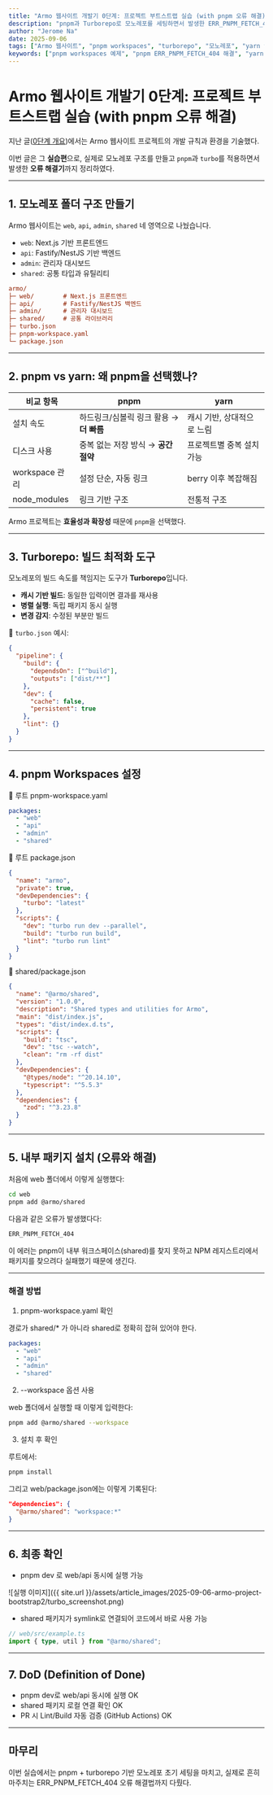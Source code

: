 ```yaml
---
title: "Armo 웹사이트 개발기 0단계: 프로젝트 부트스트랩 실습 (with pnpm 오류 해결)"
description: "pnpm과 Turborepo로 모노레포를 세팅하면서 발생한 ERR_PNPM_FETCH_404 오류 해결까지 정리한 Armo 웹사이트 개발기 0단계 실습편"
author: "Jerome Na"
date: 2025-09-06
tags: ["Armo 웹사이트", "pnpm workspaces", "turborepo", "모노레포", "yarn vs pnpm", "pnpm 오류 해결"]
keywords: ["pnpm workspaces 예제", "pnpm ERR_PNPM_FETCH_404 해결", "yarn vs pnpm 차이", "turborepo 빌드 최적화", "모노레포 초기 세팅", "Armo 프로젝트"]
---
```


# Armo 웹사이트 개발기 0단계: 프로젝트 부트스트랩 실습 (with pnpm 오류 해결)

지난 글([0단계 개요](https://jenalab-inc.github.io/2025/09/05/armo-project-bootstrap.html))에서는 Armo 웹사이트 프로젝트의 개발 규칙과 환경을 기술했다.

이번 글은 그 **실습편**으로, 실제로 모노레포 구조를 만들고 `pnpm`과 `turbo`를 적용하면서 발생한 **오류 해결기**까지 정리하였다.

---

## 1. 모노레포 폴더 구조 만들기

Armo 웹사이트는 `web`, `api`, `admin`, `shared` 네 영역으로 나눴습니다.  
- `web`: Next.js 기반 프론트엔드  
- `api`: Fastify/NestJS 기반 백엔드  
- `admin`: 관리자 대시보드  
- `shared`: 공통 타입과 유틸리티  

```ini
armo/
├─ web/        # Next.js 프론트엔드
├─ api/        # Fastify/NestJS 백엔드
├─ admin/      # 관리자 대시보드
├─ shared/     # 공통 라이브러리
├─ turbo.json
├─ pnpm-workspace.yaml
└─ package.json
```
---

## 2. pnpm vs yarn: 왜 pnpm을 선택했나?

| 비교 항목      | pnpm | yarn |
|----------------|------|------|
| 설치 속도      | 하드링크/심볼릭 링크 활용 → **더 빠름** | 캐시 기반, 상대적으로 느림 |
| 디스크 사용    | 중복 없는 저장 방식 → **공간 절약** | 프로젝트별 중복 설치 가능 |
| workspace 관리 | 설정 단순, 자동 링크 | berry 이후 복잡해짐 |
| node_modules   | 링크 기반 구조 | 전통적 구조 |

Armo 프로젝트는 **효율성과 확장성** 때문에 `pnpm`을 선택했다.

---

## 3. Turborepo: 빌드 최적화 도구

모노레포의 빌드 속도를 책임지는 도구가 **Turborepo**입니다.  

- **캐시 기반 빌드**: 동일한 입력이면 결과를 재사용  
- **병렬 실행**: 독립 패키지 동시 실행  
- **변경 감지**: 수정된 부분만 빌드  

📌 `turbo.json` 예시:

```json
{
  "pipeline": {
    "build": {
      "dependsOn": ["^build"],
      "outputs": ["dist/**"]
    },
    "dev": {
      "cache": false,
      "persistent": true
    },
    "lint": {}
  }
}
```

---
## 4. pnpm Workspaces 설정

📌 루트 pnpm-workspace.yaml

```yaml
packages:
  - "web"
  - "api"
  - "admin"
  - "shared"
```

📌 루트 package.json

```json
{
  "name": "armo",
  "private": true,
  "devDependencies": {
    "turbo": "latest"
  },
  "scripts": {
    "dev": "turbo run dev --parallel",
    "build": "turbo run build",
    "lint": "turbo run lint"
  }
}
```

📌 shared/package.json

```json
{
  "name": "@armo/shared",
  "version": "1.0.0",
  "description": "Shared types and utilities for Armo",
  "main": "dist/index.js",
  "types": "dist/index.d.ts",
  "scripts": {
    "build": "tsc",
    "dev": "tsc --watch",
    "clean": "rm -rf dist"
  },
  "devDependencies": {
    "@types/node": "^20.14.10",
    "typescript": "^5.5.3"
  },
  "dependencies": {
    "zod": "^3.23.8"
  }
}
```

---
## 5. 내부 패키지 설치 (오류와 해결)

처음에 web 폴더에서 이렇게 실행했다:

```bash
cd web
pnpm add @armo/shared
```

다음과 같은 오류가 발생했다다:

```bash
ERR_PNPM_FETCH_404
```

이 에러는 pnpm이 내부 워크스페이스(shared)를 찾지 못하고 NPM 레지스트리에서 패키지를 찾으려다 실패했기 때문에 생긴다.

---
### 해결 방법

1) pnpm-workspace.yaml 확인

경로가 shared/* 가 아니라 shared로 정확히 잡혀 있어야 한다.

```yaml
packages:
  - "web"
  - "api"
  - "admin"
  - "shared"
```

2) --workspace 옵션 사용

web 폴더에서 실행할 때 이렇게 입력한다:

```bash
pnpm add @armo/shared --workspace
```

3) 설치 후 확인

루트에서:

```bash
pnpm install
```

그리고 web/package.json에는 이렇게 기록된다:

```json
"dependencies": {
  "@armo/shared": "workspace:*"
}
```

---
## 6. 최종 확인

- pnpm dev 로 web/api 동시에 실행 가능

![실행 이미지]({{ site.url }}/assets/article_images/2025-09-06-armo-project-bootstrap2/turbo_screenshot.png)


- shared 패키지가 symlink로 연결되어 코드에서 바로 사용 가능

```ts
// web/src/example.ts
import { type, util } from "@armo/shared";
```

---
## 7. DoD (Definition of Done)
- pnpm dev로 web/api 동시에 실행 OK
- shared 패키지 로컬 연결 확인 OK
- PR 시 Lint/Build 자동 검증 (GitHub Actions) OK

---
## 마무리

이번 실습에서는 pnpm + turborepo 기반 모노레포 초기 세팅을 마치고,
실제로 흔히 마주치는 ERR_PNPM_FETCH_404 오류 해결법까지 다뤘다.